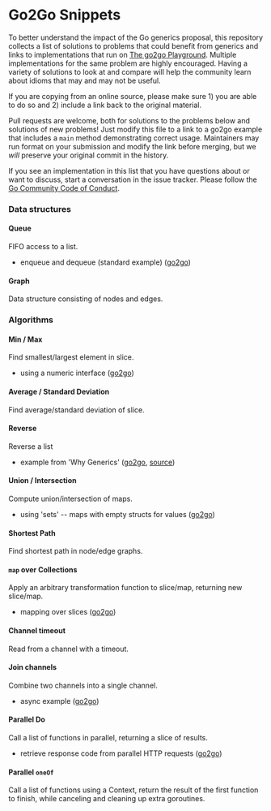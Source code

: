 # Go2Go Snippets

To better understand the impact of the Go generics proposal, this repository collects a list of solutions to problems that could benefit from generics and links to implementations that run on [The go2go Playground](https://go2goplay.golang.org). Multiple implementations for the same problem are highly encouraged. Having a variety of solutions to look at and compare will help the community learn about idioms that may and may not be useful.

If you are copying from an online source, please make sure 1) you are able to do so and 2) include a link back to the original material.

Pull requests are welcome, both for solutions to the problems below and solutions of new problems! Just modify this file to a link to a go2go example that includes a `main` method demonstrating correct usage. Maintainers may run format on your submission and modify the link before merging, but we *will* preserve your original commit in the history.

If you see an implementation in this list that you have questions about or want to discuss, start a conversation in the issue tracker. Please follow the [Go Community Code of Conduct](https://golang.org/conduct).

### Data structures

#### Queue
FIFO access to a list.

* enqueue and dequeue (standard example) ([go2go](https://go2goplay.golang.org/p/WU9wGGNraGB))

#### Graph
Data structure consisting of nodes and edges.

### Algorithms

#### Min / Max
Find smallest/largest element in slice.

* using a numeric interface ([go2go](https://go2goplay.golang.org/p/-SpQWxkaubc))

#### Average / Standard Deviation
Find average/standard deviation of slice.

#### Reverse
Reverse a list

* example from 'Why Generics' ([go2go](https://go2goplay.golang.org/p/birTLemLU3l), [source](https://blog.golang.org/why-generics))

#### Union / Intersection
Compute union/intersection of maps.

* using 'sets' -- maps with empty structs for values ([go2go](https://go2goplay.golang.org/p/8D4zmkrUkkK))

#### Shortest Path
Find shortest path in node/edge graphs.

#### `map` over Collections
Apply an arbitrary transformation function to slice/map, returning new slice/map.

* mapping over slices ([go2go](https://go2goplay.golang.org/p/5fxKKfXYCMK))

#### Channel timeout
Read from a channel with a timeout.

#### Join channels
Combine two channels into a single channel.

* async example ([go2go](https://go2goplay.golang.org/p/BdAT9Htwr0_K))

#### Parallel Do
Call a list of functions in parallel, returning a slice of results.
  
* retrieve response code from parallel HTTP requests ([go2go](https://go2goplay.golang.org/p/aXjp9q54d_5))

#### Parallel `oneOf` 
Call a list of functions using a Context, return the result of the first function to finish, while canceling and cleaning up extra goroutines.

